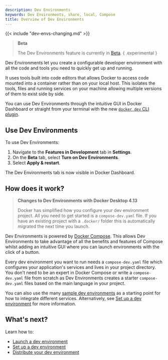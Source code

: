 ```yaml
---
description: Dev Environments
keywords: Dev Environments, share, local, Compose
title: Overview of Dev Environments
---
```


{{< include "dev-envs-changing.md" >}}

> **Beta**
>
> The Dev Environments feature is currently in [Beta](../../release-lifecycle.md#beta).
{ .experimental }

Dev Environments let you create a configurable developer environment with all the code and tools you need to quickly get up and running.

It uses tools built into code editors that allows Docker to access code mounted into a container rather than on your local host. This isolates the tools, files and running services on your machine allowing multiple versions of them to exist side by side.

You can use Dev Environments through the intuitive GUI in Docker Dashboard or straight from your terminal with the new [`docker dev` CLI plugin](dev-cli.md).

## Use Dev Environments

To use Dev Environments:
1. Navigate to the **Features in Development** tab in **Settings**.
2. On the **Beta** tab, select **Turn on Dev Environments**.
3. Select **Apply & restart**.

The Dev Environments tab is now visible in Docker Dashboard.

## How does it work?

>**Changes to Dev Environments with Docker Desktop 4.13**
>
>Docker has simplified how you configure your dev environment project. All you need to get started is a `compose-dev.yaml` file. If you have an existing project with a `.docker/` folder this is automatically migrated the next time you launch.

Dev Environments is powered by [Docker Compose](compose/). This allows Dev Environments to take advantage of all the benefits and features of Compose whilst adding an intuitive GUI where you can launch environments with the click of a button.

Every dev environment you want to run needs a `compose-dev.yaml` file which configures your application's services and lives in your project directory. You don't need to be an expert in Docker Compose or write a `compose-dev.yaml` file from scratch as Dev Environments creates a starter `compose-dev.yaml` files based on the main language in your project.

You can also use the many [sample dev environments](https://github.com/docker/awesome-compose) as a starting point for how to integrate different services. Alternatively, see [Set up a dev environment](set-up.md) for more information.

## What's next?

Learn how to:
- [Launch a dev environment](create-dev-env.md)
- [Set up a dev environment](set-up.md)
- [Distribute your dev environment](share.md)
